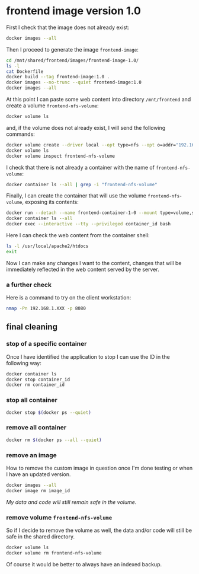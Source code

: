 # frontend image version 1.0

First I check that the image does not already exist:

```bash
docker images --all
```

Then I proceed to generate the image `frontend-image`:

```bash
cd /mnt/shared/frontend/images/frontend-image-1.0/
ls -l
cat Dockerfile
docker build --tag frontend-image:1.0 .
docker images --no-trunc --quiet frontend-image:1.0
docker images --all
```

At this point I can paste some web content into directory `/mnt/frontend` and create a volume `frontend-nfs-volume`:

```bash
docker volume ls
```

and, if the volume does not already exist, I will send the following commands:

```bash
docker volume create --driver local --opt type=nfs --opt o=addr="192.168.1.XXX,rw,nfsvers=4" --opt device=:/var/frontend frontend-nfs-volume
docker volume ls
docker volume inspect frontend-nfs-volume
```

I check that there is not already a container with the name of `frontend-nfs-volume`:

```bash
docker container ls --all | grep -i "frontend-nfs-volume"
```

Finally, I can create the container that will use the volume `frontend-nfs-volume`, exposing its contents:

```bash
docker run --detach --name frontend-container-1-0 --mount type=volume,source=frontend-nfs-volume,target=/usr/local/apache2/htdocs --publish 8080:80 frontend-image:1.0
docker container ls --all
docker exec --interactive --tty --privileged container_id bash
```

Here I can check the web content from the container shell:

```bash
ls -l /usr/local/apache2/htdocs
exit
```

Now I can make any changes I want to the content, changes that will be immediately reflected in the web content served by the server.

### a further check

Here is a command to try on the client workstation:

```bash
nmap -Pn 192.168.1.XXX -p 8080
```

## final cleaning

### stop of a specific container

Once I have identified the application to stop I can use the ID in the following way:

```bash
docker container ls
docker stop container_id
docker rm container_id
```

### stop all container

```bash
docker stop $(docker ps --quiet)
```

### remove all container

```bash
docker rm $(docker ps --all --quiet)
```

### remove an image

How to remove the custom image in question once I'm done testing or when I have an updated version.

```bash
docker images --all
docker image rm image_id
```

*My data and code will still remain safe in the volume.*

### remove volume `frontend-nfs-volume`

So if I decide to remove the volume as well, the data and/or code will still be safe in the shared directory.

```bash
docker volume ls
docker volume rm frontend-nfs-volume
```

Of course it would be better to always have an indexed backup.
